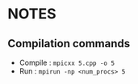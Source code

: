 # NOTES

## Compilation commands

- Compile : `mpicxx 5.cpp -o 5`
- Run     : `mpirun -np <num_procs> 5`
